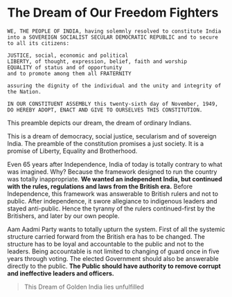 # The Dream of Our Freedom Fighters

	WE, THE PEOPLE OF INDIA, having solemnly resolved to constitute India into a SOVEREIGN SOCIALIST SECULAR DEMOCRATIC REPUBLIC and to secure to all its citizens:

	JUSTICE, social, economic and political
	LIBERTY, of thought, expression, belief, faith and worship
	EQUALITY of status and of opportunity
	and to promote among them all FRATERNITY

	assuring the dignity of the individual and the unity and integrity of the Nation.

	IN OUR CONSTITUENT ASSEMBLY this twenty-sixth day of November, 1949, DO HEREBY ADOPT, ENACT AND GIVE TO OURSELVES THIS CONSTITUTION.

This preamble depicts our dream, the dream of ordinary Indians.

This is a dream of democracy, social justice, secularism and of sovereign India. The preamble of the constitution promises a just society. It is a promise of Liberty, Equality and Brotherhood.

Even 65 years after Independence, India of today is totally contrary to what was imagined. Why? Because the framework designed to run the country was totally inappropriate. **We wanted an independent India, but continued with the rules, regulations and laws from the British era.** Before Independence, this framework was answerable to British rulers and not to public. After independence, it swore allegiance to indigenous leaders and stayed anti-public. Hence the tyranny of the rulers continued-first by the Britishers, and later by our own people.

Aam Aadmi Party wants to totally upturn the system. First of all the systemic structure carried forward from the British era has to be changed. The structure has to be loyal and accountable to the public and not to the leaders. Being accountable is not limited to changing of guard once in five years through voting. The elected Government should also be answerable directly to the public. **The Public should have authority to remove corrupt and ineffective leaders and officers.**

> This Dream of Golden India lies unfulfilled
